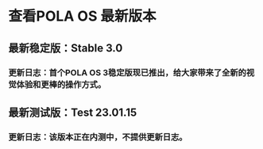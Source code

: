 # 查看POLA OS 最新版本
## 最新稳定版：Stable 3.0
### 更新日志：首个POLA OS 3稳定版现已推出，给大家带来了全新的视觉体验和更棒的操作方式。
## 最新测试版：Test 23.01.15
### 更新日志：该版本正在内测中，不提供更新日志。
